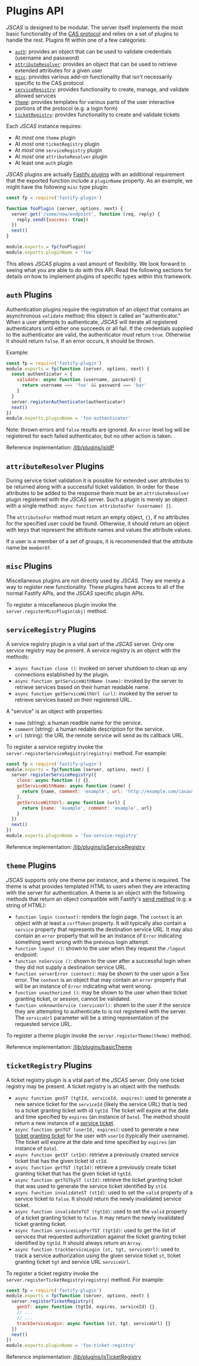 # Plugins API

*JSCAS* is designed to be modular. The server itself implements the most
basic functionality of the [CAS protocol][casp] and relies on a set of plugins
to handle the rest. Plugins fit within one of a few categories:

+ [`auth`](#auth-plugins): provides an object that can be used to validate
credentials (username and password)
+ [`attributeResolver`](#attribute-resolver-plugins): provides an object that
can be used to retrieve extended attributes for a given user
+ [`misc`](#misc-plugins): provides various add-on functionality that isn't
necessarily specific to the CAS protocol
+ [`serviceRegistry`](#service-registry-plugins): provides functionality to
create, manage, and validate allowed services
+ [`theme`](#theme-plugins): provides templates for various parts of the user
interactive portions of the protocol (e.g. a login form)
+ [`ticketRegistry`](#ticket-registry-plugins): provides functionality to
create and validate tickets

Each *JSCAS* instance requires:

+ At *most* one `theme` plugin
+ At *most* one `ticketRegistry` plugin
+ At *most* one `serviceRegistry` plugin
+ At *most* one `attributeResolver` plugin
+ At least one `auth` plugin

*JSCAS* plugins are actually [Fastify plugins][fastifyplugins] with an
additional requirement that the exported function include a `pluginName`
property. As an example, we might have the following `misc` type plugin:

```js
const fp = require('fastify-plugin')

function fooPlugin (server, options, next) {
  server.get('/some/new/endpoint', function (req, reply) {
    reply.send({success: true})
  })
  next()
}

module.exports = fp(fooPlugin)
module.exports.pluginName = 'foo'
```

This allows *JSCAS* plugins a vast amount of flexibility. We look forward
to seeing what you are able to do with this API. Read the following sections
for details on how to implement plugins of specific types within this
framework.

[casp]: https://github.com/apereo/cas/blob/1f3be83298/docs/cas-server-documentation/protocol/CAS-Protocol-Specification.md
[fastifyplugins]: https://www.fastify.io/docs/latest/Plugins/

<a id="auth-plugins"></a>
## `auth` Plugins

Authentication plugins require the registration of an object that contains
an asynchronous `validate` method; this object is called an "authenticator."
When a user attempts to authenticate, *JSCAS* will iterate all registered
authenticators until either one succeeds or all fail. If the credentials
supplied to the authenticator are valid, the authenticator must return `true`.
Otherwise it should return `false`. If an error occurs, it should be thrown.

Example:

```js
const fp = require('fastify-plugin')
module.exports = fp(function (server, options, next) {
  const authenticator = {
    validate: async function (username, password) {
      return username === 'foo' && password === 'bar'
    }
  }
  server.registerAuthenticator(authenticator)
  next()
})
module.exports.pluginName = 'foo-authenticator'
```

Note: thrown errors and `false` results are ignored. An `error` level log will
be registered for each failed authenticator, but no other action is taken.

Reference implementation: [/lib/plugins/jsIdP](/lib/plugins/jsIdP/index.js)

<a id="attribute-resolver-plugins"></a>
## `attributeResolver` Plugins

During service ticket validation it is possible for extended user attributes
to be returned along with a successful ticket validation. In order for these
attributes to be added to the response there must be an `attributeResolver`
plugin registered with the *JSCAS* server. Such a plugin is merely an object
with a single method: `async function attributesFor (username) {}`.

The `attributesFor` method must return an empty object, `{}`, if no attributes
for the specified user could be found. Otherwise, it should return an object
with keys that represent the attribute names and values the attribute values.

If a user is a member of a set of groups, it is recommended that the attribute
name be `memberOf`.

<a id="misc-plugins"></a>
## `misc` Plugins

Miscellaneous plugins are not directly used by *JSCAS*. They are merely a way
to register new functionality. These plugins have access to all of the normal
Fastify APIs, and the *JSCAS* specific plugin APIs.

To register a miscellaneous plugin invoke the
`server.registerMiscPlugin(obj)` method.

<a id="service-registry-plugins"></a>
## `serviceRegistry` Plugins

A service registry plugin is a vital part of the *JSCAS* server. Only one
service registry may be present. A service registry is an object with the
methods:

+ `async function close ()`: invoked on server shutdown to clean up any
connections established by the plugin.
+ `async function getServiceWithName (name)`: invoked by the server to retrieve
services based on their human readable name.
+ `async function getServiceWithUrl (url)`: invoked by the server to retrieve
services based on their registered URL.

A "service" is an object with properties:

+ `name` (string): a human readble name for the service.
+ `comment` (string): a human redable description for the service.
+ `url` (string): the URL the remote service will send as its callback URL.

To register a service registry invoke the
`server.registerServiceRegistry(registry)` method. For example:

```js
const fp = require('fastify-plugin')
module.exports = fp(function (server, options, next) {
  server.registerServiceRegistry({
    close: async function () {},
    getServiceWithName: async function (name) {
      return {name, comment: 'example', url: 'http://example.com/casauth'}
    },
    getServiceWithUrl: async function (url) {
      return {name: 'example', comment: 'example', url}
    }
  })
  next()
})
module.exports.pluginName = 'foo-service-registry'
```

Reference implementation: [/lib/plugins/jsServiceRegistry](/lib/plugins/jsServiceRegistry/index.js)

<a id="theme-plugins"></a>
## `theme` Plugins

*JSCAS* supports only one theme per instance, and a theme is required. The theme
is what provides templated HTML to users when they are interacting with the
server for authentication. A theme is an object with the following methods
that return an object compatible with Fastify's [send method][fastify-send]
(e.g. a string of HTML):

+ `function login (context)`: renders the login page. The `context` is an object
with at least a `csrfToken` property. It will typically also contain a `service`
property that represents the destination service URL. It may also contain an
`error` property that will be an instance of `Error` indicating something
went wrong with the previous login attempt.
+ `function logout ()`: shown to the user when they request the `/logout` endpoint.
+ `function noService ()`: shown to the user after a successful login when they
did not supply a destination service URL.
+ `function serverError (context)`: may be shown to the user upon a 5xx error.
The `context` is an object that may contain an `error` property that will be
an instance of `Error` indicating what went wrong.
+ `function unauthorized ()`: may be shown to the user when their ticket granting
ticket, or session, cannot be validated.
+ `function unknownService (serviceUrl)`: shown to the user if the service they
are attempting to authenticate to is not registered with the server. The
`serviceUrl` parameter will be a string representation of the requested
service URL.

To register a theme plugin invoke the `server.registerTheme(theme)` method.

Reference implementation: [/lib/plugins/basicTheme](/lib/plugins/basicTheme/index.js)

[fastify-send]: https://www.fastify.io/docs/latest/Reply/#send


<a id="ticket-registry-plugins"></a>
## `ticketRegistry` Plugins

A ticket registry plugin is a vital part of the *JSCAS* server. Only one
ticket registry may be present. A ticket registry is an object with the
methods:

+ `async function genST (tgtId, serviceId, expires)`: used to generate a new
service ticket for the `serviceId` (likely the service URL) that is tied to a
ticket granting ticket with id `tgtId`. The ticket will expire at the date and
time specified by `expires` (an instance of `Date`). The method should return
a new instance of a [service ticket](Tickets.md#serviceTicket).
+ `async function genTGT (userId, expires)`: used to generate a new [ticket
granting ticket](Tickets.md#ticketGrantingTicket) for the user with `userId`
(typically their username). The ticket will expire at the date and time
specified by `expires` (an instance of `Date`).
+ `async function getST (stId)`: retrieve a previously created service ticket
that has the given ticket id `stId`.
+ `async function getTGT (tgtId)`: retrieve a previously create ticket granting
ticket that has the given ticket id `tgtId`.
+ `async function getTGTbyST (stId)`: retrieve the ticket granting ticket that
was used to generate the service ticket identified by `stId`.
+ `async function invalidateST (stId)`: used to set the `valid` property of a
service ticket to `false`. It should return the newly invalidated service ticket.
+ `async function invalidateTGT (tgtId)`: used to set the `valid` property of a
ticket granting ticket to `false`. It may return the newly invalidated
ticket granting ticket.
+ `async function servicesLogForTGT (tgtId)`: used to get the list of services
that requested authorization against the ticket granting ticket identified by
`tgtId`. It should always return an `Array`.
+ `async function trackServiceLogin (st, tgt, serviceUrl)`: used to track a
service authorization using the given service ticket `st`, ticket granting
ticket `tgt` and service URL `serviceUrl`.

To register a ticket registry invoke the
`server.registerTicketRegistry(registry)` method. For example:

```js
const fp = require('fastify-plugin')
module.exports = fp(function (server, options, next) {
  server.registerTicketRegistry({
    genST: async function (tgtId, expires, serviceId) {},
    // ...
    // ...
    trackServiceLogin: async function (st, tgt, serviceUrl) {}
  })
  next()
})
module.exports.pluginName = 'foo-ticket-registry'
```

Reference implementation: [/lib/plugins/jsTicketRegistry](/lib/plugins/jsTicketRegistry/index.js)
